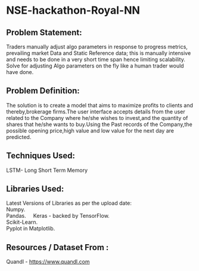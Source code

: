 # NSE-hackathon-Royal-NN

## Problem Statement: 
Traders manually adjust algo parameters in response to progress metrics, prevailing market Data and Static Reference data; this is manually intensive and needs to be done in a very short time span hence limiting scalability. Solve for adjusting Algo parameters on the fly like a human trader would have done.

## Problem Definition:
The solution is to create a model that aims to maximize profits to clients and thereby,brokerage firms.The user interface 
accepts details from the user related to the Company where he/she wishes to invest,and the quantity of shares that he/she 
wants to buy.Using the Past records of the Company,the possible opening price,high value and low value for the next day are 
predicted.  

## Techniques Used:
LSTM- Long Short Term Memory

## Libraries Used:
Latest Versions of Libraries as per the upload date:  
Numpy.  
Pandas.    
Keras - backed by TensorFlow.  
Scikit-Learn.  
Pyplot in Matplotlib.  

## Resources / Dataset From :
Quandl - https://www.quandl.com

